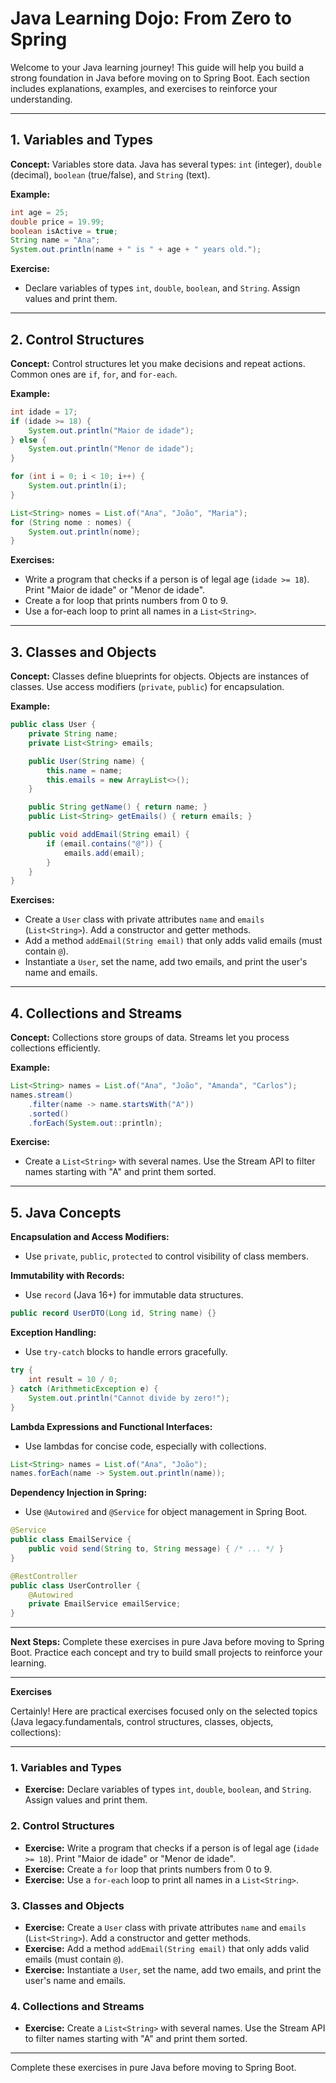 # Java Learning Dojo: From Zero to Spring

Welcome to your Java learning journey! This guide will help you build a strong foundation in Java before moving on to Spring Boot. Each section includes explanations, examples, and exercises to reinforce your understanding.

---

## 1. Variables and Types

**Concept:** Variables store data. Java has several types: `int` (integer), `double` (decimal), `boolean` (true/false), and `String` (text).

**Example:**
```java
int age = 25;
double price = 19.99;
boolean isActive = true;
String name = "Ana";
System.out.println(name + " is " + age + " years old.");
```

**Exercise:**
- Declare variables of types `int`, `double`, `boolean`, and `String`. Assign values and print them.

---

## 2. Control Structures

**Concept:** Control structures let you make decisions and repeat actions. Common ones are `if`, `for`, and `for-each`.

**Example:**
```java
int idade = 17;
if (idade >= 18) {
    System.out.println("Maior de idade");
} else {
    System.out.println("Menor de idade");
}

for (int i = 0; i < 10; i++) {
    System.out.println(i);
}

List<String> nomes = List.of("Ana", "João", "Maria");
for (String nome : nomes) {
    System.out.println(nome);
}
```

**Exercises:**
- Write a program that checks if a person is of legal age (`idade >= 18`). Print "Maior de idade" or "Menor de idade".
- Create a for loop that prints numbers from 0 to 9.
- Use a for-each loop to print all names in a `List<String>`.

---

## 3. Classes and Objects

**Concept:** Classes define blueprints for objects. Objects are instances of classes. Use access modifiers (`private`, `public`) for encapsulation.

**Example:**
```java
public class User {
    private String name;
    private List<String> emails;

    public User(String name) {
        this.name = name;
        this.emails = new ArrayList<>();
    }

    public String getName() { return name; }
    public List<String> getEmails() { return emails; }

    public void addEmail(String email) {
        if (email.contains("@")) {
            emails.add(email);
        }
    }
}
```

**Exercises:**
- Create a `User` class with private attributes `name` and `emails` (`List<String>`). Add a constructor and getter methods.
- Add a method `addEmail(String email)` that only adds valid emails (must contain `@`).
- Instantiate a `User`, set the name, add two emails, and print the user's name and emails.

---

## 4. Collections and Streams

**Concept:** Collections store groups of data. Streams let you process collections efficiently.

**Example:**
```java
List<String> names = List.of("Ana", "João", "Amanda", "Carlos");
names.stream()
    .filter(name -> name.startsWith("A"))
    .sorted()
    .forEach(System.out::println);
```

**Exercise:**
- Create a `List<String>` with several names. Use the Stream API to filter names starting with "A" and print them sorted.

---

## 5. Java Concepts

**Encapsulation and Access Modifiers:**
- Use `private`, `public`, `protected` to control visibility of class members.

**Immutability with Records:**
- Use `record` (Java 16+) for immutable data structures.
```java
public record UserDTO(Long id, String name) {}
```

**Exception Handling:**
- Use `try-catch` blocks to handle errors gracefully.
```java
try {
    int result = 10 / 0;
} catch (ArithmeticException e) {
    System.out.println("Cannot divide by zero!");
}
```

**Lambda Expressions and Functional Interfaces:**
- Use lambdas for concise code, especially with collections.
```java
List<String> names = List.of("Ana", "João");
names.forEach(name -> System.out.println(name));
```

**Dependency Injection in Spring:**
- Use `@Autowired` and `@Service` for object management in Spring Boot.
```java
@Service
public class EmailService {
    public void send(String to, String message) { /* ... */ }
}

@RestController
public class UserController {
    @Autowired
    private EmailService emailService;
}
```

---

**Next Steps:**
Complete these exercises in pure Java before moving to Spring Boot. Practice each concept and try to build small projects to reinforce your learning.

--- 

**Exercises**

Certainly! Here are practical exercises focused only on the selected topics (Java legacy.fundamentals, control structures, classes, objects, collections):

---

### 1. Variables and Types
- **Exercise:** Declare variables of types `int`, `double`, `boolean`, and `String`. Assign values and print them.

### 2. Control Structures
- **Exercise:** Write a program that checks if a person is of legal age (`idade >= 18`). Print "Maior de idade" or "Menor de idade".
- **Exercise:** Create a `for` loop that prints numbers from 0 to 9.
- **Exercise:** Use a `for-each` loop to print all names in a `List<String>`.

### 3. Classes and Objects
- **Exercise:** Create a `User` class with private attributes `name` and `emails` (`List<String>`). Add a constructor and getter methods.
- **Exercise:** Add a method `addEmail(String email)` that only adds valid emails (must contain `@`).
- **Exercise:** Instantiate a `User`, set the name, add two emails, and print the user's name and emails.

### 4. Collections and Streams
- **Exercise:** Create a `List<String>` with several names. Use the Stream API to filter names starting with "A" and print them sorted.

---

Complete these exercises in pure Java before moving to Spring Boot.
